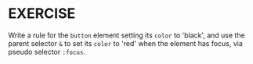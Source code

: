 # EXERCISE

Write a rule for the `button` element setting its `color` to 'black', and use the parent selector `&` to set its `color` to 'red' when the element has focus, via pseudo selector `:focus`.
